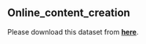 ## Online_content_creation

Please download this dataset from __[here](https://github.com/jhfjhfj1/autokeras/blob/master/examples/text_cnn/labeledTrainData.tsv)__.
